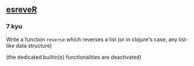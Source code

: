 <h2><a href=https://www.codewars.com/kata/5413759479ba273f8100003d/train/javascript target="_blank">esreveR</a></h2><h3>7 kyu</h3><p>Write a function <code>reverse</code> which reverses a list (or in clojure's case, any list-like data structure)</p><p>(the dedicated builtin(s) functionalities are deactivated)</p>
